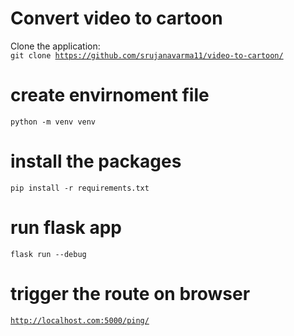 # Convert video to cartoon 
Clone the application: <br>
<code>git clone https://github.com/srujanavarma11/video-to-cartoon/</code>

# create envirnoment file
<code>python -m venv venv</code> 

# install the packages
<code>pip install -r requirements.txt</code>


# run flask app 
<code>flask run --debug</code>


# trigger the route on browser
<code>http://localhost.com:5000/ping/</code>


